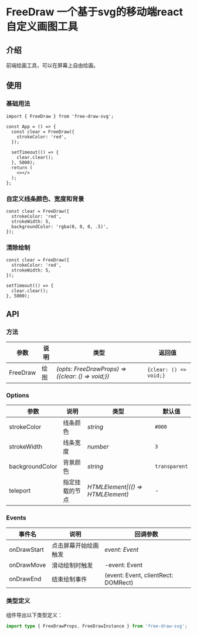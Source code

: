 # FreeDraw 一个基于svg的移动端react自定义画图工具

## 介绍

前端绘画工具，可以在屏幕上自由绘画。

## 使用

### 基础用法
```tsx
import { FreeDraw } from 'free-draw-svg';

const App = () => {
  const clear = FreeDraw({
    strokeColor: 'red',
  });

  setTimeout(() => {
    clear.clear();
  }, 5000);
  return (
    <></>
  );
};
```

### 自定义线条颜色、宽度和背景
```tsx
const clear = FreeDraw({
  strokeColor: 'red',
  strokeWidth: 5,
  backgroundColor: 'rgba(0, 0, 0, .5)',
});
```

### 清除绘制
```tsx
const clear = FreeDraw({
  strokeColor: 'red',
  strokeWidth: 5,
});

setTimeout(() => {
  clear.clear();
}, 5000);
```

## API

### 方法
| 参数 | 说明 | 类型 | 返回值 |
| --- | --- | --- | --- |
| FreeDraw | 绘图 | _(opts: FreeDrawProps) => ({clear: () => void;})_ | `{clear: () => void;}` |

### Options

| 参数 | 说明 | 类型 | 默认值 |
| --- | --- | --- | --- |
| strokeColor | 线条颜色 | _string_ | `#000` |
| strokeWidth | 线条宽度 | _number_ | `3` |
| backgroundColor | 背景颜色 | _string_ | `transparent` |
| teleport | 指定挂载的节点 | _HTMLElement\|(() => HTMLElement)_ | - |

### Events

| 事件名           | 说明                       | 回调参数       |
| ---------------- | -------------------------- | -------------- |
| onDrawStart      | 点击屏幕开始绘画触发          | _event: Event_ |
| onDrawMove       | 滑动绘制时触发               | -event: Event  |
| onDrawEnd        | 结束绘制事件                 | (event: Event, clientRect: DOMRect) |

### 类型定义

组件导出以下类型定义：

```ts
import type { FreeDrawProps, FreeDrawInstance } from 'free-draw-svg';
```
